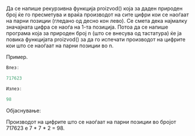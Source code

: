 Да се напише рекурзивна функција proizvod() која за даден природен број ќе го пресметува и враќа производот на сите
цифри кои се наоѓаат на парни позиции (гледано од десно кон лево). Се смета дека најмалку значајната цифра се наоѓа на
1-та позиција. Потоа да се напише програма која за природен број n (што се внесува од тастатура) ќе ја повика функцијата
proizvod() за да го испечати производот на цифрите кои што се наоѓаат на парни позиции во n.

Пример.

```C++
Влез:

717623

Излез:

98
```

Објаснување:

Производот на цифрите што се наоѓаат на парни позиции во бројот 717623 е 7 * 7 * 2 = 98.